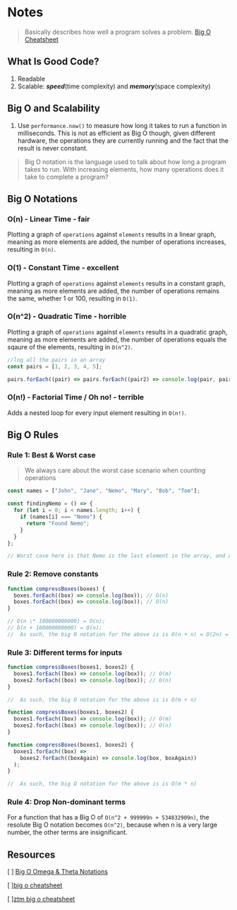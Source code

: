 # Notes

> Basically describes how well a program solves a problem.
> [Big O Cheatsheet](https://zerotomastery.io/cheatsheets/big-o-cheat-sheet?utm_source=udemy&utm_medium=coursecontent)

## What Is Good Code?

1. Readable
2. Scalable: **_speed_**(time complexity) and **_memory_**(space complexity)

## Big O and Scalability

1. Use `performance.now()` to measure how long it takes to run a function in milliseconds. This is not as efficient as Big O though, given different hardware, the operations they are currently running and the fact that the result is never constant.

> Big O notation is the language used to talk about how long a program takes to run. With increasing elements, how many operations does it take to complete a program?

## Big O Notations

### O(n) - Linear Time - fair

Plotting a graph of `operations` against `elements` results in a linear graph, meaning as more elements are added, the number of operations increases, resulting in `O(n)`.

### O(1) - Constant Time - excellent

Plotting a graph of `operations` against `elements` results in a constant graph, meaning as more elements are added, the number of operations remains the same, whether 1 or 100, resulting in `O(1)`.

### O(n^2) - Quadratic Time - horrible

Plotting a graph of `operations` against `elements` results in a quadratic graph, meaning as more elements are added, the number of operations equals the sqaure of the elements, resulting in `O(n^2)`.

```js
//log all the pairs in an array
const pairs = [1, 2, 3, 4, 5];

pairs.forEach((pair) => pairs.forEach((pair2) => console.log(pair, pair2)));
```

### O(n!) - Factorial Time / Oh no! - terrible

Adds a nested loop for every input element resulting in `O(n!)`.

## Big O Rules

### Rule 1: Best & Worst case

> We always care about the worst case scenario when counting operations

```js
const names = ["John", "Jane", "Nemo", "Mary", "Bob", "Tom"];

const findingNemo = () => {
  for (let i = 0; i < names.length; i++) {
    if (names[i] === "Nemo") {
      return "Found Nemo";
    }
  }
};

// Worst case here is that Nemo is the last element in the array, and as such takes 6 iterations to find Nemo. As such the Big O notation is O(n)
```

### Rule 2: Remove constants

```js
function compressBoxes(boxes) {
  boxes.forEach((box) => console.log(box)); // O(n)
  boxes.forEach((box) => console.log(box)); // O(n)
}

// O(n \* 100000000000) = O(n);
// O(n + 100000000000) = O(n);
//  As such, the big O notation for the above is is O(n + n) = O(2n) = O(n)
```

### Rule 3: Different terms for inputs

```js
function compressBoxes(boxes1, boxes2) {
  boxes1.forEach((box) => console.log(box)); // O(m)
  boxes2.forEach((box) => console.log(box)); // O(n)
}

//  As such, the big O notation for the above is is O(m + n)
```

```js
function compressBoxes(boxes1, boxes2) {
  boxes1.forEach((box) => console.log(box)); // O(m)
  boxes2.forEach((box) => console.log(box)); // O(n)
}

function compressBoxes(boxes1, boxes2) {
  boxes1.forEach((box) =>
    boxes2.forEach((boxAgain) => console.log(box, boxAgain))
  );
}

//  As such, the big O notation for the above is is O(m * n)
```

### Rule 4: Drop Non-dominant terms

For a function that has a Big O of `O(n^2 + 999999n + 534832909n)`, the resolute Big O notation becomes `O(n^2)`, because when n is a very large number, the other terms are insignificant.

## Resources

[ ] [Big O Omega & Theta Notations](https://www.quora.com/What-is-the-difference-between-big-oh-big-omega-and-big-theta-notations)

[ ][big o cheatsheet](/big-o/big-o-cheatsheet.pdf)

[ ][ztm big o cheatsheet](/big-o/big-o-cheatsheet_ztm.pdf)
